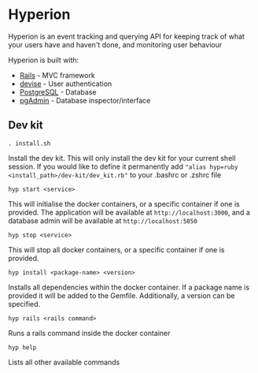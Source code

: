 # Hyperion

Hyperion is an event tracking and querying API for keeping track of what your users have and haven't done, and monitoring user behaviour

Hyperion is built with:
* [Rails](https://rubyonrails.org/) - MVC framework
* [devise](https://github.com/heartcombo/devise) - User authentication
* [PostgreSQL](https://www.postgresql.org/) - Database
* [pgAdmin](https://www.pgadmin.org/) - Database inspector/interface

## Dev kit

`. install.sh`

Install the dev kit. This will only install the dev kit for your current shell session. If you would like to define it permanently add `"alias hyp=ruby <install_path>/dev-kit/dev_kit.rb"` to your .bashrc or .zshrc file

`hyp start <service>`

This will initialise the docker containers, or a specific container if one is provided. The application will be available at `http://localhost:3000`, and a database admin will be available at `http://localhost:5050`

`hyp stop <service>`

This will stop all docker containers, or a specific container if one is provided.

`hyp install <package-name> <version>`

Installs all dependencies within the docker container. If a package name is provided it will be added to the Gemfile. Additionally, a version can be specified.

`hyp rails <rails command>`

Runs a rails command inside the docker container

`hyp help`

Lists all other available commands